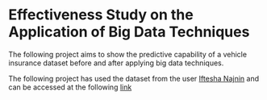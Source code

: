 <h1>Effectiveness Study on the Application of Big Data Techniques</h1>
<div><p>The following project aims to show the predictive capability of a vehicle insurance dataset before and after applying big data techniques.</p></div>
<div><p>The following project has used the dataset from the user <a href="https://github.com/iftesha1">Iftesha Najnin</a> and can be accessed at the following <a href="https://www.kaggle.com/datasets/ifteshanajnin/carinsuranceclaimprediction-classification?select=sample_submission.csv">link</a>
</p></div>
